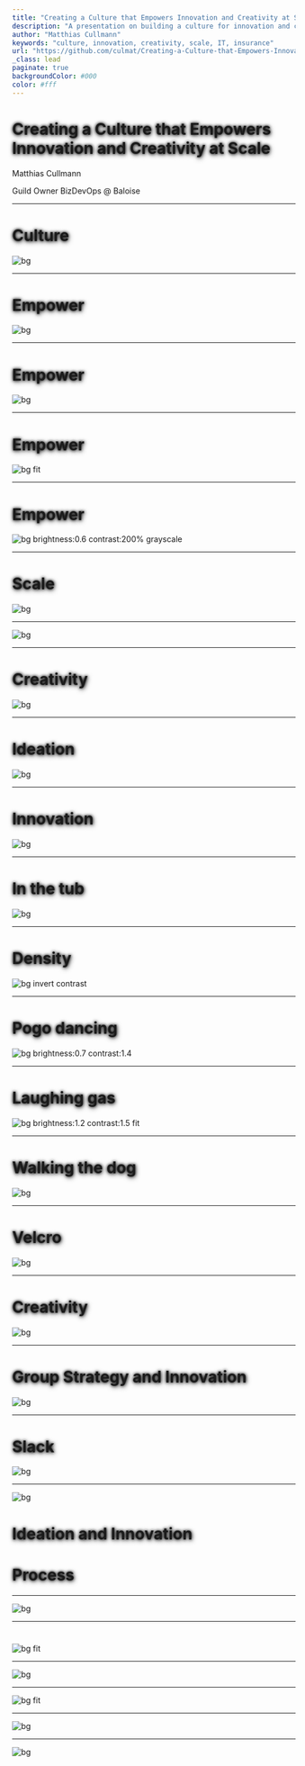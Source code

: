 ```yaml
--- 
title: "Creating a Culture that Empowers Innovation and Creativity at Scale"
description: "A presentation on building a culture for innovation and creativity at scale."
author: "Matthias Cullmann"
keywords: "culture, innovation, creativity, scale, IT, insurance"
url: "https://github.com/culmat/Creating-a-Culture-that-Empowers-Innovation-and-Creativity-at-Scale"
_class: lead
paginate: true
backgroundColor: #000
color: #fff
---
```


<style>
h1, h2, h3, h4, h5, h6 {
  text-shadow: 1px 2px 8px rgba(0,0,0,0.7), 0 0 5px #000;
}
:root {
  --heading-strong-color: #56a7f5;
}
</style>

[//]: # (Use https://github.com/marp-team/marp-cli)
[//]: # (to convert to PDF / PPTX etc, ie)
[//]: # (marp --pptx --allow-local-files   .\PITCHME.md)

# **Creating a Culture that Empowers Innovation and Creativity at Scale**

Matthias Cullmann

Guild Owner BizDevOps @ Baloise

<!--
  All Job Titles are wrong, but some are useful. -> Im from IT

  Insurance is in fact IT with an insurance twist.
-->



---

# Culture

![bg](img/marylou-fortier-DYMC1mP3HS4-unsplash.jpg)

<!--

Culture is the shared beliefs, values, customs, behaviors, and artifacts that characterize a group or society and are transmitted across generations.

Culture with capital C - millenaires.

Culture is how we do things around here.

Photo by <a href="https://unsplash.com/@rylouma?utm_source=unsplash&utm_medium=referral&utm_content=creditCopyText">Marylou Fortier</a> on <a href="https://unsplash.com/photos/two-pyramid-during-golden-hour-DYMC1mP3HS4?utm_source=unsplash&utm_medium=referral&utm_content=creditCopyText">Unsplash</a>


-->

---

# Empower

![bg](img/mg.jpg)

<!--
Sorry, image for NY
-->

---

# Empower

![bg ](img/mlk.png)

---

# Empower

![bg fit](img/kristijan-arsov-2vkUywv7LNQ-unsplash.jpg)

<!--

Let your people take control and don't be afraid to see the symbols of power slightly deteriorate.
Get out of the way.

Photo by <a href="https://unsplash.com/@aarsoph?utm_source=unsplash&utm_medium=referral&utm_content=creditCopyText">Kristijan Arsov</a> on <a href="https://unsplash.com/photos/two-monkeys-sitting-on-top-of-a-golden-statue-2vkUywv7LNQ?utm_source=unsplash&utm_medium=referral&utm_content=creditCopyText">Unsplash</a>


-->

---

# Empower

![bg brightness:0.6 contrast:200% grayscale](img/yao-oo-p_Bpv-iu7QI-unsplash.jpg)

<!--

Information, Openness

wiki

open friday

Insurance is data and knowledge.

Data classification and Openness

Take the fear away.

FOSS

Photo by <a href="https://unsplash.com/@yaooo_?utm_source=unsplash&utm_medium=referral&utm_content=creditCopyText">yao oo</a> on <a href="https://unsplash.com/photos/a-bunch-of-mushrooms-that-are-on-a-shelf-p_Bpv-iu7QI?utm_source=unsplash&utm_medium=referral&utm_content=creditCopyText">Unsplash</a>


-->

---

# Scale

![bg ](img/baloise_eco_system.png)

<!--

Internal vs External Innovation


-->

---

![bg ](img/Screenshot%20From%202025-10-26%2012-21-39.png)

<!--

Failure

==> So how do we do that?

-->



---

# Creativity

![bg ](img/bhushan-sadani-M-xaOaCzy_M-unsplash.jpg)

<!--

Creativity is the foundational mental capacity to generate novel ideas, connections, or perspectives. It's about thinking differently, seeing patterns others miss, or imagining possibilities that don't yet exist. Creativity is cognitive and abstract—it happens in your mind when you make unexpected associations or challenge conventional thinking. For example, wondering "what if we could carry a thousand songs in our pocket?" is creative thinking.


Photo by <a href="https://unsplash.com/@bhushan07?utm_source=unsplash&utm_medium=referral&utm_content=creditCopyText">Bhushan Sadani</a> on <a href="https://unsplash.com/photos/bokeh-light-photo-M-xaOaCzy_M?utm_source=unsplash&utm_medium=referral&utm_content=creditCopyText">Unsplash</a>



-->

---

# Ideation

![bg ](img/lyndon-li-EHMTGqCw7Xc-unsplash.jpg)

<!--

Ideation is the systematic process of generating, developing, and communicating ideas. It's creativity in action—the deliberate practice of producing and refining concepts. Ideation typically involves techniques like brainstorming, mind mapping, or design thinking workshops. It takes raw creative impulses and shapes them into more concrete concepts that can be evaluated and refined. Using the earlier example, ideation would involve sketching out different ways a portable music device might work, considering user needs, and exploring various technical approaches.


Photo by <a href="https://unsplash.com/@dynastywind?utm_source=unsplash&utm_medium=referral&utm_content=creditCopyText">Lyndon Li</a> on <a href="https://unsplash.com/photos/a-long-exposure-photo-of-sparks-in-a-tunnel-EHMTGqCw7Xc?utm_source=unsplash&utm_medium=referral&utm_content=creditCopyText">Unsplash</a>



-->

---

# Innovation

![bg ](img/colin-avery-InMS8UZ5Ki8-unsplash.jpg)

<!--

Innovation is the successful implementation of creative ideas that create value. It's not just about having novel ideas—it's about executing them in ways that make a real difference, whether that's solving a problem, improving a process, or creating new opportunities. Innovation requires not just creativity and ideation, but also resources, persistence, and practical execution. The iPod was an innovation because it actually brought that "thousand songs in your pocket" vision to market and changed how people experienced music.


Photo by <a href="https://unsplash.com/@shofukan?utm_source=unsplash&utm_medium=referral&utm_content=creditCopyText">Colin Avery</a> on <a href="https://unsplash.com/photos/black-metal-opened-charcoal-burner-InMS8UZ5Ki8?utm_source=unsplash&utm_medium=referral&utm_content=creditCopyText">Unsplash</a>


-->

---

# In the tub

![bg](img/olena-bohovyk-VUctfL2pN0Y-unsplash.jpg)

<!-- 

Archimedes of Syracuse
Eureka -> Density

Photo by <a href="https://unsplash.com/@olenkasergienko?utm_source=unsplash&utm_medium=referral&utm_content=creditCopyText">Olena Bohovyk</a> on <a href="https://unsplash.com/photos/brown-glass-bottle-on-white-table-VUctfL2pN0Y?utm_source=unsplash&utm_medium=referral&utm_content=creditCopyText">Unsplash</a>
      
    
-->

---

# Density

![bg invert contrast](img/heureka.svg)

<!-- 

Archimedes of Syracuse
Eureka -> Density

      
      
    
-->

---

# Pogo dancing

![bg brightness:0.7 contrast:1.4](img/evgeniy-smersh-jVtSmbDZYk4-unsplash.jpg)

<!-- 

1772 by English natural philosopher and chemist Joseph Priestley 

1844  Horace  Wells

Photo by <a href="https://unsplash.com/@igrindphoto?utm_source=unsplash&utm_medium=referral&utm_content=creditCopyText">Evgeniy Smersh</a> on <a href="https://unsplash.com/photos/concert-crowd-moshing-enthusiastically-in-the-night-jVtSmbDZYk4?utm_source=unsplash&utm_medium=referral&utm_content=creditCopyText">Unsplash</a>
      

-->


---

# Laughing gas

![bg brightness:1.2 contrast:1.5 fit](img/A_man_breathing_in_nitrous_oxide_(cropped).jpg)

<!-- 

1772 by English natural philosopher and chemist Joseph Priestley 

1844  Horace  Wells

    
-->


---
# Walking the dog


![bg](img/mestral.jpg)

<!-- 

1941 George de Mestral


    
-->
---
# Velcro


![bg](img/Gemini_Generated_Image_xe078lxe078lxe07.png)

<!-- 

1941 George de Mestral

Extreme close-up of Velcro, photorealistic, with dramatic, directional lighting creating deep shadows and highlights. The intricate hooks and loops are sharply in focus against a completely black, infinite background, emphasizing texture and depth.

    
-->


---

# Creativity

![bg ](img/gz.png)


<!--

"Create a work environment that motivates peak performance"

ball pool
table football
creative furniture
a walk in the "Baloise" Park

-->

---
# Group Strategy and Innovation

![bg ](img/window.jpg)


<!--

"Create a work environment that motivates peak performance"

ball pool
table football
creative furniture
a walk in the "Baloise" Park

-->



---

# Slack


![bg](img/shun-idota-cekJ1XXx1Rk-unsplash.jpg)



<!-- 

Gold card
Code camp
Open Friday
Hackathon

Photo by <a href="https://unsplash.com/@itzshunnn?utm_source=unsplash&utm_medium=referral&utm_content=creditCopyText">shun idota</a> on <a href="https://unsplash.com/photos/cars-parked-on-the-side-of-the-road-during-daytime-cekJ1XXx1Rk?utm_source=unsplash&utm_medium=referral&utm_content=creditCopyText">Unsplash</a>
      

-->

---


![bg](img/esteban-palacios-blanco-_CDeT66OOhc-unsplash.jpg)

# Ideation and Innovation
# Process

<!--
Photo by <a href="https://unsplash.com/@estebanjvr?utm_source=unsplash&utm_medium=referral&utm_content=creditCopyText">Esteban Palacios Blanco</a> on <a href="https://unsplash.com/photos/a-row-of-blue-and-white-dresses-_CDeT66OOhc?utm_source=unsplash&utm_medium=referral&utm_content=creditCopyText">Unsplash</a>

Pro cedere
Progress

Budget
Voice of customer
Innovation day


-->

---


![bg](img/funnel.webp)


<!--

Kickbox process , Innofunnel, Voice of Customer
Kickbox party
Pro cedere
Budget & sponsorship
Involve people -> scale

-->

---

# 


![bg fit](img/baloise-02.jpg)


<!--



-->

---


![bg](img/celebrate.png)

<!--

# Celebrate

"A hyper-realistic, high-resolution press photograph capturing the peak moment of a grand celebration. Focus on a female victorious cyclist in sharp detail, as if taken by a professional sports photographer. She should be wearing a cycling jersey with a prominent Baloise logo, clearly visible on the chest of her jersey. She is holding a champagne bottle mid-spray, celebrating her win. The background features a blurred but recognizable crowd, expressing raw, ecstatic emotion – mouths open in cheers, hands raised in jubilation. Confetti is frozen in motion, and stadium lights glint off metallic surfaces. Emphasize authentic expressions, dynamic action, and true-to-life lighting, avoiding any artificial or stylized elements. The image should feel immediate, unposed, and perfectly timed, like a snapshot from a live event.

-->

---


![bg fit](img/award.png)

<!--


"A hyper-realistic, high-resolution press photograph capturing the peak moment of a grand celebration. Focus on a female victorious cyclist in sharp detail, as if taken by a professional sports photographer. She should be wearing a cycling jersey with a prominent Baloise logo, clearly visible on the chest of her jersey. She is holding a champagne bottle mid-spray, celebrating her win. The background features a blurred but recognizable crowd, expressing raw, ecstatic emotion – mouths open in cheers, hands raised in jubilation. Confetti is frozen in motion, and stadium lights glint off metallic surfaces. Emphasize authentic expressions, dynamic action, and true-to-life lighting, avoiding any artificial or stylized elements. The image should feel immediate, unposed, and perfectly timed, like a snapshot from a live event.

-->

---


![bg](img/thoughtful.webp)


<!--

# Humans innovate
Hire the best
Make them better
Can AI innovate?
AlphaFold

-->

---

![bg](img/baby_steps.jpg)

<!--



Did I just listen to a keynote telling me to open the windows if I want innovation?

Do any all
Baby steps


-->
